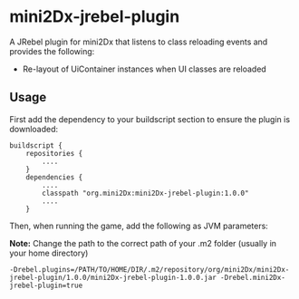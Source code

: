 # mini2Dx-jrebel-plugin

A JRebel plugin for mini2Dx that listens to class reloading events and provides the following:
 * Re-layout of UiContainer instances when UI classes are reloaded
 
Usage
-------------------

First add the dependency to your buildscript section to ensure the plugin is downloaded:

```
buildscript {
    repositories {
		....
    }
    dependencies {
    	....
    	classpath "org.mini2Dx:mini2Dx-jrebel-plugin:1.0.0"
    	....
    }
```

Then, when running the game, add the following as JVM parameters:

__Note:__ Change the path to the correct path of your .m2 folder (usually in your home directory)

```
-Drebel.plugins=/PATH/TO/HOME/DIR/.m2/repository/org/mini2Dx/mini2Dx-jrebel-plugin/1.0.0/mini2Dx-jrebel-plugin-1.0.0.jar -Drebel.mini2Dx-jrebel-plugin=true
```

